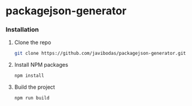 # packagejson-generator

### Installation

1. Clone the repo
   ```sh
   git clone https://github.com/javibodas/packagejson-generator.git
   ```
2. Install NPM packages
   ```sh
   npm install
   ```
3. Build the project
   ```sh
   npm run build
   ```
